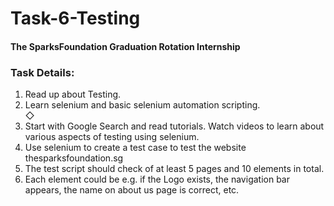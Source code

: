 # Task-6-Testing

#### The SparksFoundation Graduation Rotation Internship<br>

### Task Details:

1. Read up about Testing.<br> 
2. Learn selenium and basic selenium automation scripting.<br> ◇ 
3. Start with Google Search and read tutorials. Watch videos to learn about various aspects of testing using selenium.<br> 
4. Use selenium to create a test case to test the website thesparksfoundation.sg <br>
5. The test script should check of at least 5 pages and 10 elements in total.<br> 
6. Each element could be e.g. if the Logo exists, the navigation bar appears, the name on about us page is correct, etc.<br>
